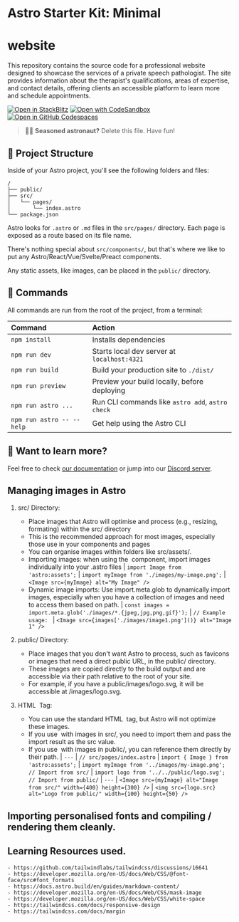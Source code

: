 # Astro Starter Kit: Minimal

# website
This repository contains the source code for a professional website designed to showcase the services of a private speech pathologist. The site provides information about the therapist's qualifications, areas of expertise, and contact details, offering clients an accessible platform to learn more and schedule appointments.

[![Open in StackBlitz](https://developer.stackblitz.com/img/open_in_stackblitz.svg)](https://stackblitz.com/github/withastro/astro/tree/latest/examples/minimal)
[![Open with CodeSandbox](https://assets.codesandbox.io/github/button-edit-lime.svg)](https://codesandbox.io/p/sandbox/github/withastro/astro/tree/latest/examples/minimal)
[![Open in GitHub Codespaces](https://github.com/codespaces/badge.svg)](https://codespaces.new/withastro/astro?devcontainer_path=.devcontainer/minimal/devcontainer.json)

> 🧑‍🚀 **Seasoned astronaut?** Delete this file. Have fun!

## 🚀 Project Structure

Inside of your Astro project, you'll see the following folders and files:

```text
/
├── public/
├── src/
│   └── pages/
│       └── index.astro
└── package.json
```

Astro looks for `.astro` or `.md` files in the `src/pages/` directory. Each page is exposed as a route based on its file name.

There's nothing special about `src/components/`, but that's where we like to put any Astro/React/Vue/Svelte/Preact components.

Any static assets, like images, can be placed in the `public/` directory.

## 🧞 Commands

All commands are run from the root of the project, from a terminal:

| Command                   | Action                                           |
| :------------------------ | :----------------------------------------------- |
| `npm install`             | Installs dependencies                            |
| `npm run dev`             | Starts local dev server at `localhost:4321`      |
| `npm run build`           | Build your production site to `./dist/`          |
| `npm run preview`         | Preview your build locally, before deploying     |
| `npm run astro ...`       | Run CLI commands like `astro add`, `astro check` |
| `npm run astro -- --help` | Get help using the Astro CLI                     |

## 👀 Want to learn more?

Feel free to check [our documentation](https://docs.astro.build) or jump into our [Discord server](https://astro.build/chat).

## Managing images in Astro

1. src/ Directory:
    - Place images that Astro will optimise and process (e.g., resizing, formating) within the src/ directory
    - This is the recommended approach for most images, especially those use in your components and pages
    - You can organise images within folders like src/assets/.
    - Importing images: when using the <Image /> component, import images individually into your .astro files
    | `import Image from 'astro:assets';`
    | `import myImage from './images/my-image.png';`
    | `<Image src={myImage} alt="My Image" />`
    - Dynamic image imports: Use import.meta.glob to dynamically import images, especially when you have a collection of images and need to access them based on path.
    | `const images = import.meta.glob('./images/*.{jpeg,jpg,png,gif}');`
    | `// Example usage: `
    | `<Image src={images['./images/image1.png']()} alt="Image 1" />`

2. public/ Directory:
    - Place images that you don't want Astro to process, such as favicons or images that need a direct public URL, in the public/ directory. 
    - These images are copied directly to the build output and are accessible via their path relative to the root of your site. 
    - For example, if you have a public/images/logo.svg, it will be accessible at /images/logo.svg.

2. HTML <img> Tag:
    - You can use the standard HTML <img> tag, but Astro will not optimize these images. 
    - If you use <img> with images in src/, you need to import them and pass the import result as the src value. 
    - If you use <img> with images in public/, you can reference them directly by their path. 
    | `---`
    | `// src/pages/index.astro`
    | `import { Image } from 'astro:assets';`
    | `import myImage from '../images/my-image.png'; // Import from src/`
    | `import logo from '../../public/logo.svg'; // Import from public/`
    | `---`
    | `<Image src={myImage} alt="Image from src/" width={400} height={300} />`
    | `<img src={logo.src} alt="Logo from public/" width={100} height={50} />`

## Importing personalised fonts and compiling / rendering them cleanly.

## Learning Resources used.
    - https://github.com/tailwindlabs/tailwindcss/discussions/16641
    - https://developer.mozilla.org/en-US/docs/Web/CSS/@font-face/src#font_formats
    - https://docs.astro.build/en/guides/markdown-content/
    - https://developer.mozilla.org/en-US/docs/Web/CSS/mask-image
    - https://developer.mozilla.org/en-US/docs/Web/CSS/white-space
    - https://tailwindcss.com/docs/responsive-design
    - https://tailwindcss.com/docs/margin
